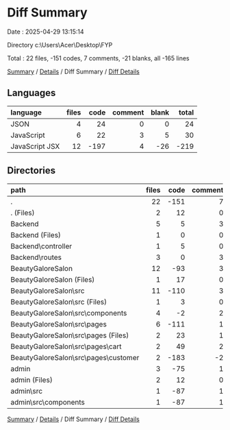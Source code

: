 # Diff Summary

Date : 2025-04-29 13:15:14

Directory c:\\Users\\Acer\\Desktop\\FYP

Total : 22 files,  -151 codes, 7 comments, -21 blanks, all -165 lines

[Summary](results.md) / [Details](details.md) / Diff Summary / [Diff Details](diff-details.md)

## Languages
| language | files | code | comment | blank | total |
| :--- | ---: | ---: | ---: | ---: | ---: |
| JSON | 4 | 24 | 0 | 0 | 24 |
| JavaScript | 6 | 22 | 3 | 5 | 30 |
| JavaScript JSX | 12 | -197 | 4 | -26 | -219 |

## Directories
| path | files | code | comment | blank | total |
| :--- | ---: | ---: | ---: | ---: | ---: |
| . | 22 | -151 | 7 | -21 | -165 |
| . (Files) | 2 | 12 | 0 | 0 | 12 |
| Backend | 5 | 5 | 3 | 5 | 13 |
| Backend (Files) | 1 | 0 | 0 | 1 | 1 |
| Backend\\controller | 1 | 5 | 0 | 0 | 5 |
| Backend\\routes | 3 | 0 | 3 | 4 | 7 |
| BeautyGaloreSalon | 12 | -93 | 3 | -22 | -112 |
| BeautyGaloreSalon (Files) | 1 | 17 | 0 | 0 | 17 |
| BeautyGaloreSalon\\src | 11 | -110 | 3 | -22 | -129 |
| BeautyGaloreSalon\\src (Files) | 1 | 3 | 0 | 0 | 3 |
| BeautyGaloreSalon\\src\\components | 4 | -2 | 2 | -3 | -3 |
| BeautyGaloreSalon\\src\\pages | 6 | -111 | 1 | -19 | -129 |
| BeautyGaloreSalon\\src\\pages (Files) | 2 | 23 | 1 | 1 | 25 |
| BeautyGaloreSalon\\src\\pages\\cart | 2 | 49 | 2 | 5 | 56 |
| BeautyGaloreSalon\\src\\pages\\customer | 2 | -183 | -2 | -25 | -210 |
| admin | 3 | -75 | 1 | -4 | -78 |
| admin (Files) | 2 | 12 | 0 | 0 | 12 |
| admin\\src | 1 | -87 | 1 | -4 | -90 |
| admin\\src\\components | 1 | -87 | 1 | -4 | -90 |

[Summary](results.md) / [Details](details.md) / Diff Summary / [Diff Details](diff-details.md)